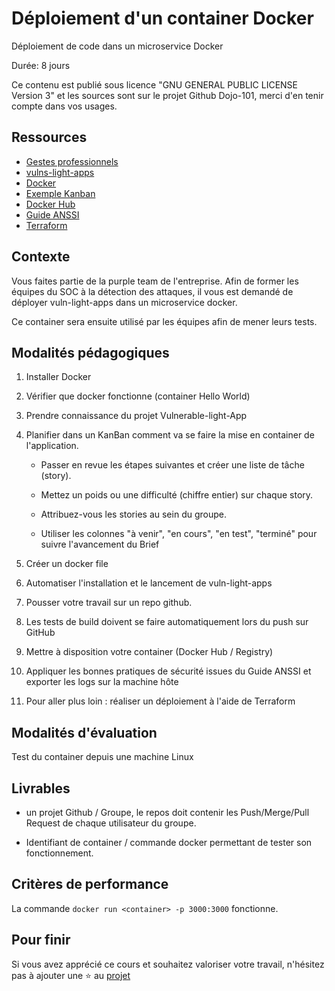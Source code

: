 # Déploiement d'un container Docker

Déploiement de code dans un microservice Docker

Durée: 8 jours

Ce contenu est publié sous licence "GNU GENERAL PUBLIC LICENSE Version 3" et les sources sont sur le projet Github Dojo-101, merci d'en tenir compte dans vos usages.


## Ressources

* [Gestes professionnels](https://github.com/Aif4thah/Dojo-101)
* [vulns-light-apps](https://github.com/Aif4thah/VulnerableLightApp)
* [Docker](https://www.docker.com/)
* [Exemple Kanban](https://www.jetbrains.com/fr-fr/youtrack/)
* [Docker Hub](https://hub.docker.com/)
* [Guide ANSSI](https://cyber.gouv.fr/publications/recommandations-de-securite-relatives-au-deploiement-de-conteneurs-docker)
* [Terraform](https://www.terraform.io/)



## Contexte

Vous faites partie de la purple team de l'entreprise. Afin de former les équipes du SOC à la détection des attaques, il vous est demandé de déployer vuln-light-apps dans un microservice docker.

Ce container sera ensuite utilisé par les équipes afin de mener leurs tests.


## Modalités pédagogiques

1. Installer Docker

2. Vérifier que docker fonctionne (container Hello World)

3. Prendre connaissance du projet Vulnerable-light-App

4. Planifier dans un KanBan comment va se faire la mise en container de l'application.

    * Passer en revue les étapes suivantes et créer une liste de tâche (story).

    * Mettez un poids ou une difficulté (chiffre entier) sur chaque story.

    * Attribuez-vous les stories au sein du groupe.

    * Utiliser les colonnes "à venir", "en cours", "en test", "terminé" pour suivre l'avancement du Brief

5. Créer un docker file

6. Automatiser l'installation et le lancement de vuln-light-apps

7. Pousser votre travail sur un repo github.

8. Les tests de build doivent se faire automatiquement lors du push sur GitHub

9. Mettre à disposition votre container (Docker Hub / Registry)

10. Appliquer les bonnes pratiques de sécurité issues du Guide ANSSI et exporter les logs sur la machine hôte

11. Pour aller plus loin : réaliser un déploiement à l'aide de Terraform


## Modalités d'évaluation


Test du container depuis une machine Linux


## Livrables


 * un projet Github / Groupe, le repos doit contenir les Push/Merge/Pull Request de chaque utilisateur du groupe.

 * Identifiant de container / commande docker permettant de tester son fonctionnement.


## Critères de performance

La commande `docker run <container> -p 3000:3000` fonctionne.


## Pour finir


Si vous avez apprécié ce cours et souhaitez valoriser votre travail, n'hésitez pas à ajouter une ⭐ au [projet](https://github.com/Aif4thah/Dojo-101)


